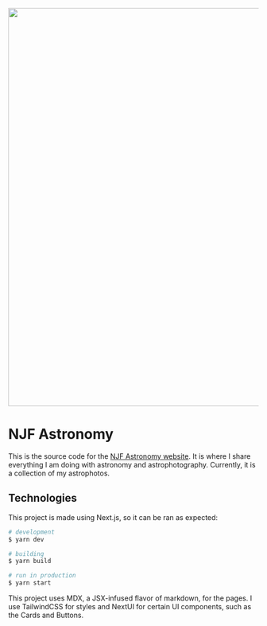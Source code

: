 <p align="center">
  <img width="800" src="https://cloud-28cwc35kv-hack-club-bot.vercel.app/0screenshot_2024-09-05_at_3.46.07___pm.png">
</p>

# NJF Astronomy

This is the source code for the [NJF Astronomy website](https://astronomy.njf.dev). It is where I share everything I am doing with astronomy and astrophotography. Currently, it is a collection of my astrophotos.

## Technologies

This project is made using Next.js, so it can be ran as expected:

```bash
# development
$ yarn dev

# building
$ yarn build

# run in production
$ yarn start
```

This project uses MDX, a JSX-infused flavor of markdown, for the pages. I use TailwindCSS for styles and NextUI for certain UI components, such as the Cards and Buttons.
